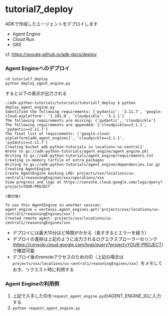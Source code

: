 # tutorial7_deploy

ADKで作成したエージェントをデプロイします

- Agent Engine
- Cloud Run
- GKE

cf. https://google.github.io/adk-docs/deploy

### Agent Engineへのデプロイ
```
cd tutorial7_deploy
python deploy_agent_engine.py
```

すると以下の表示が出力される
```
~/adk-python-tutorials/tutorials/tutorial7_deploy $ python deploy_agent_engine.py
Identified the following requirements: {'pydantic': '2.11.7', 'google-cloud-aiplatform': '1.101.0', 'cloudpickle': '3.1.1'}
The following requirements are missing: {'pydantic', 'cloudpickle'}
The following requirements are appended: {'cloudpickle==3.1.1', 'pydantic==2.11.7'}
The final list of requirements: ['google-cloud-aiplatform[adk,agent_engines]', 'cloudpickle==3.1.1', 'pydantic==2.11.7']
Creating bucket adk-python-tutorials in location='us-central1'
Wrote to gs://adk-python-tutorials/agent_engine/agent_engine.pkl
Writing to gs://adk-python-tutorials/agent_engine/requirements.txt
Creating in-memory tarfile of extra_packages
Writing to gs://adk-python-tutorials/agent_engine/dependencies.tar.gz
Creating AgentEngine
Create AgentEngine backing LRO: projects/xxx/locations/us-central1/reasoningEngines/xxx/operations/xxx
View progress and logs at https://console.cloud.google.com/logs/query?project=YOUR-PROJECT

(数分後)

To use this AgentEngine in another session:
agent_engine = vertexai.agent_engines.get('projects/xxx/locations/us-central1/reasoningEngines/xxx')
Created remote agent: projects/xxx/locations/us-central1/reasoningEngines/xxx
```

- デプロイには最大10分ほど時間がかかる（長すぎるとエラーを疑う）
- デプロイの進捗は上記のように出力されるログエクスプローラーのリンク(https://console.cloud.google.com/logs/query?project=YOUR-PROJECT) で確認可能
- デプロイ後のremoteアクセスのためのID（上記の場合は`projects/xxx/locations/us-central1/reasoningEngines/xxx`）をメモしておき、リクエスト時に利用する

### Agent Engineの利用例
1. 上記で入手したIDを`request_agent_engine.py`のAGENT_ENGINE_IDに入力する
1. `python request_agent_engine.py`


